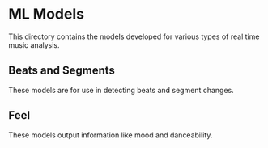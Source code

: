 # ML Models
This directory contains the models developed for various types of real time music analysis.

## Beats and Segments
These models are for use in detecting beats and segment changes.

## Feel
These models output information like mood and danceability.